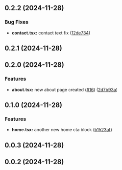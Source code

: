 

## 0.2.2 (2024-11-28)


### Bug Fixes

* **contact.tsx:** contact text fix ([12de734](https://github.com/thomasm0/release-it-test/commit/12de734521ca1e2fe039315aecbb28afb48e8a0d))

## 0.2.1 (2024-11-28)

## 0.2.0 (2024-11-28)


### Features

* **about.tsx:** new about page created ([#16](https://github.com/thomasm0/release-it-test/issues/16)) ([2d7b93a](https://github.com/thomasm0/release-it-test/commit/2d7b93a1a53f8b6b0163ece65d88d990d5b43e42))

## 0.1.0 (2024-11-28)


### Features

* **home.tsx:** another new home cta block ([b1523af](https://github.com/thomasm0/release-it-test/commit/b1523afd76266946b1f84fc86c787f827850bf02))

## 0.0.3 (2024-11-28)

## 0.0.2 (2024-11-28)
